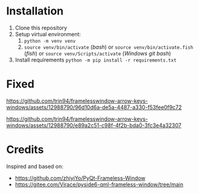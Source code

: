 # Installation

1. Clone this repository
1. Setup virtual environment:
    1. `python -m venv venv`
    1. `source venv/bin/activate` (*bash*) or `source venv/bin/activate.fish` (*fish*)
       or `source venv/Scripts/activate` (*Windows git bash*)
1. Install requirements `python -m pip install -r requirements.txt`

# Fixed

https://github.com/trin94/framelesswindow-arrow-keys-windows/assets/12988790/96d10d6a-de5a-4487-a330-f53fee0f9c72

https://github.com/trin94/framelesswindow-arrow-keys-windows/assets/12988790/e89a2c51-c98f-4f2b-bda0-3fc3e4a32307

# Credits

Inspired and based on:

- https://github.com/zhiyiYo/PyQt-Frameless-Window
- https://gitee.com/Virace/pyside6-qml-frameless-window/tree/main
